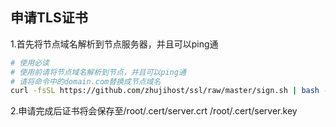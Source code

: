 ## 申请TLS证书

1.首先将节点域名解析到节点服务器，并且可以ping通  

```bash
# 使用必读
# 使用前请将节点域名解析到节点，并且可以ping通
# 请将命令中的domain.com替换成节点域名
curl -fsSL https://github.com/zhujihost/ssl/raw/master/sign.sh | bash -s domain.com
```

2.申请完成后证书将会保存至/root/.cert/server.crt /root/.cert/server.key
